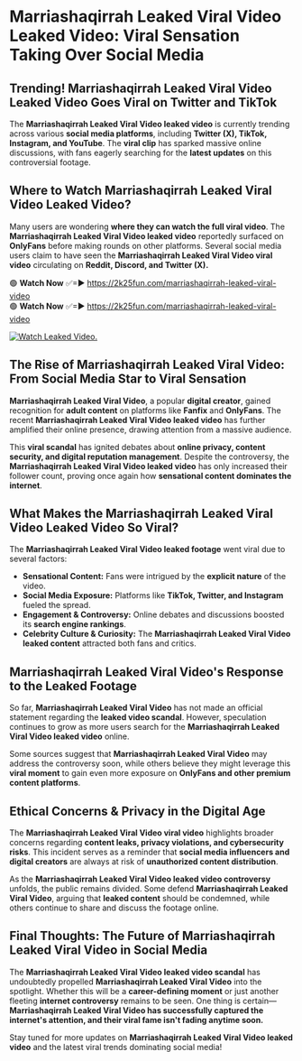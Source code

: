 # Marriashaqirrah Leaked Viral Video Leaked Video: Viral Sensation Taking Over Social Media

## **Trending! Marriashaqirrah Leaked Viral Video Leaked Video Goes Viral on Twitter and TikTok**
The **Marriashaqirrah Leaked Viral Video leaked video** is currently trending across various **social media platforms**, including **Twitter (X), TikTok, Instagram, and YouTube**. The **viral clip** has sparked massive online discussions, with fans eagerly searching for the **latest updates** on this controversial footage.

## **Where to Watch Marriashaqirrah Leaked Viral Video Leaked Video?**
Many users are wondering **where they can watch the full viral video**. The **Marriashaqirrah Leaked Viral Video leaked video** reportedly surfaced on **OnlyFans** before making rounds on other platforms. Several social media users claim to have seen the **Marriashaqirrah Leaked Viral Video viral video** circulating on **Reddit, Discord, and Twitter (X).**

🟢 **Watch Now** ✅=► https://2k25fun.com/marriashaqirrah-leaked-viral-video  
🟢 **Watch Now** ✅=► https://2k25fun.com/marriashaqirrah-leaked-viral-video  

[![Watch Leaked Video.](https://miro.medium.com/v2/resize:fit:828/format:webp/1*cilzJN44JGOrTw9NJCrNHA.gif "Watch Leaked Video")](https://2k25fun.com/marriashaqirrah-leaked-viral-video)

## **The Rise of Marriashaqirrah Leaked Viral Video: From Social Media Star to Viral Sensation**
**Marriashaqirrah Leaked Viral Video**, a popular **digital creator**, gained recognition for **adult content** on platforms like **Fanfix** and **OnlyFans**. The recent **Marriashaqirrah Leaked Viral Video leaked video** has further amplified their online presence, drawing attention from a massive audience.

This **viral scandal** has ignited debates about **online privacy, content security, and digital reputation management**. Despite the controversy, the **Marriashaqirrah Leaked Viral Video leaked video** has only increased their follower count, proving once again how **sensational content dominates the internet**.

## **What Makes the Marriashaqirrah Leaked Viral Video Leaked Video So Viral?**
The **Marriashaqirrah Leaked Viral Video leaked footage** went viral due to several factors:
- **Sensational Content:** Fans were intrigued by the **explicit nature** of the video.
- **Social Media Exposure:** Platforms like **TikTok, Twitter, and Instagram** fueled the spread.
- **Engagement & Controversy:** Online debates and discussions boosted its **search engine rankings**.
- **Celebrity Culture & Curiosity:** The **Marriashaqirrah Leaked Viral Video leaked content** attracted both fans and critics.

## **Marriashaqirrah Leaked Viral Video's Response to the Leaked Footage**
So far, **Marriashaqirrah Leaked Viral Video** has not made an official statement regarding the **leaked video scandal**. However, speculation continues to grow as more users search for the **Marriashaqirrah Leaked Viral Video leaked video** online.

Some sources suggest that **Marriashaqirrah Leaked Viral Video** may address the controversy soon, while others believe they might leverage this **viral moment** to gain even more exposure on **OnlyFans and other premium content platforms**.

## **Ethical Concerns & Privacy in the Digital Age**
The **Marriashaqirrah Leaked Viral Video viral video** highlights broader concerns regarding **content leaks, privacy violations, and cybersecurity risks**. This incident serves as a reminder that **social media influencers and digital creators** are always at risk of **unauthorized content distribution**.

As the **Marriashaqirrah Leaked Viral Video leaked video controversy** unfolds, the public remains divided. Some defend **Marriashaqirrah Leaked Viral Video**, arguing that **leaked content** should be condemned, while others continue to share and discuss the footage online.

## **Final Thoughts: The Future of Marriashaqirrah Leaked Viral Video in Social Media**
The **Marriashaqirrah Leaked Viral Video leaked video scandal** has undoubtedly propelled **Marriashaqirrah Leaked Viral Video** into the spotlight. Whether this will be a **career-defining moment** or just another fleeting **internet controversy** remains to be seen. One thing is certain—**Marriashaqirrah Leaked Viral Video has successfully captured the internet's attention, and their viral fame isn't fading anytime soon.**

Stay tuned for more updates on **Marriashaqirrah Leaked Viral Video leaked video** and the latest viral trends dominating social media!